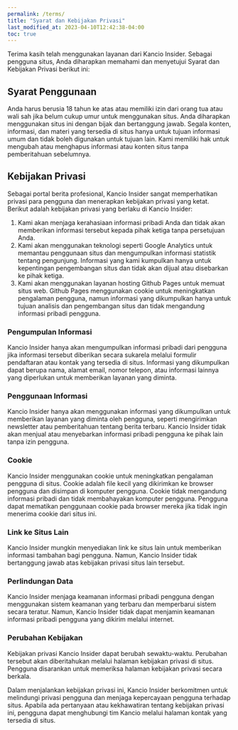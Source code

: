 ```yaml
---
permalink: /terms/
title: "Syarat dan Kebijakan Privasi"
last_modified_at: 2023-04-10T12:42:38-04:00
toc: true
---
```


Terima kasih telah menggunakan layanan dari Kancio Insider. Sebagai pengguna situs, Anda diharapkan memahami dan menyetujui Syarat dan Kebijakan Privasi berikut ini:

## Syarat Penggunaan

Anda harus berusia 18 tahun ke atas atau memiliki izin dari orang tua atau wali sah jika belum cukup umur untuk menggunakan situs.
Anda diharapkan menggunakan situs ini dengan bijak dan bertanggung jawab.
Segala konten, informasi, dan materi yang tersedia di situs hanya untuk tujuan informasi umum dan tidak boleh digunakan untuk tujuan lain.
Kami memiliki hak untuk mengubah atau menghapus informasi atau konten situs tanpa pemberitahuan sebelumnya. 

## Kebijakan Privasi

Sebagai portal berita profesional, Kancio Insider sangat memperhatikan privasi para pengguna dan menerapkan kebijakan privasi yang ketat. Berikut adalah kebijakan privasi yang berlaku di Kancio Insider:

1. Kami akan menjaga kerahasiaan informasi pribadi Anda dan tidak akan memberikan informasi tersebut kepada pihak ketiga tanpa persetujuan Anda.
2. Kami akan menggunakan teknologi seperti Google Analytics untuk memantau penggunaan situs dan mengumpulkan informasi statistik tentang pengunjung. Informasi yang kami kumpulkan hanya untuk kepentingan pengembangan situs dan tidak akan dijual atau disebarkan ke pihak ketiga.
3. Kami akan menggunakan layanan hosting Github Pages untuk memuat situs web. Github Pages menggunakan cookie untuk meningkatkan pengalaman pengguna, namun informasi yang dikumpulkan hanya untuk tujuan analisis dan pengembangan situs dan tidak mengandung informasi pribadi pengguna.


### Pengumpulan Informasi
Kancio Insider hanya akan mengumpulkan informasi pribadi dari pengguna jika informasi tersebut diberikan secara sukarela melalui formulir pendaftaran atau kontak yang tersedia di situs. Informasi yang dikumpulkan dapat berupa nama, alamat email, nomor telepon, atau informasi lainnya yang diperlukan untuk memberikan layanan yang diminta.

### Penggunaan Informasi
Kancio Insider hanya akan menggunakan informasi yang dikumpulkan untuk memberikan layanan yang diminta oleh pengguna, seperti mengirimkan newsletter atau pemberitahuan tentang berita terbaru. Kancio Insider tidak akan menjual atau menyebarkan informasi pribadi pengguna ke pihak lain tanpa izin pengguna.

### Cookie
Kancio Insider menggunakan cookie untuk meningkatkan pengalaman pengguna di situs. Cookie adalah file kecil yang dikirimkan ke browser pengguna dan disimpan di komputer pengguna. Cookie tidak mengandung informasi pribadi dan tidak membahayakan komputer pengguna. Pengguna dapat mematikan penggunaan cookie pada browser mereka jika tidak ingin menerima cookie dari situs ini.

### Link ke Situs Lain
Kancio Insider mungkin menyediakan link ke situs lain untuk memberikan informasi tambahan bagi pengguna. Namun, Kancio Insider tidak bertanggung jawab atas kebijakan privasi situs lain tersebut.

### Perlindungan Data
Kancio Insider menjaga keamanan informasi pribadi pengguna dengan menggunakan sistem keamanan yang terbaru dan memperbarui sistem secara teratur. Namun, Kancio Insider tidak dapat menjamin keamanan informasi pribadi pengguna yang dikirim melalui internet.

### Perubahan Kebijakan
Kebijakan privasi Kancio Insider dapat berubah sewaktu-waktu. Perubahan tersebut akan diberitahukan melalui halaman kebijakan privasi di situs. Pengguna disarankan untuk memeriksa halaman kebijakan privasi secara berkala.

Dalam menjalankan kebijakan privasi ini, Kancio Insider berkomitmen untuk melindungi privasi pengguna dan menjaga kepercayaan pengguna terhadap situs. Apabila ada pertanyaan atau kekhawatiran tentang kebijakan privasi ini, pengguna dapat menghubungi tim Kancio melalui halaman kontak yang tersedia di situs.
